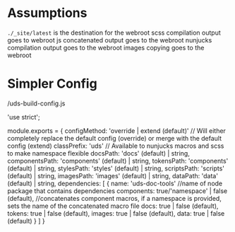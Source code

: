# Assumptions
`./_site/latest` is the destination for the webroot
scss compilation output goes to webroot
js concatenated output goes to the webroot
nunjucks compilation output goes to the webroot
images copying goes to the webroot

# Simpler Config
/uds-build-config.js

'use strict';

module.exports = {
    configMethod: 'override | extend (default)' // Will either completely replace the default config (override) or merge with the default config (extend)
    classPrefix: 'uds' // Available to nunjucks macros and scss to make namespace flexible
    docsPath: 'docs' (default) | string,
    componentsPath: 'components' (default) | string,
    tokensPath: 'components' (default) | string,
    stylesPath: 'styles' (default) | string,
    scriptsPath: 'scripts' (default) | string,
    imagesPath: 'images' (default) | string,
    dataPath: 'data' (default) | string,
    dependencies: [
        {
            name: 'uds-doc-tools' //name of node package that contains dependencies
            components: true/'namespace' | false (default), //concatenates component macros, if a namespace is provided, sets the name of the concatenated macro file
            docs: true | false (default),
            tokens: true | false (default),
            images: true | false (default),
            data: true | false (default)
        }
    ]
}
